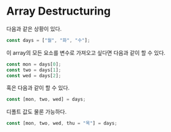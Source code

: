 # Array Destructuring

다음과 같은 상황이 있다.

```javascript
const days = ["월", "화", "수"];
```

이 array의 모든 요소를 변수로 가져오고 싶다면 다음과 같이 할 수 있다.

```javascript
const mon = days[0];
const two = days[1];
const wed = days[2];
```

혹은 다음과 같이 할 수 있다.

```javascript
const [mon, two, wed] = days;
```

디폴트 값도 물론 가능하다.

```javascript
const [mon, two, wed, thu = "목"] = days;
```
